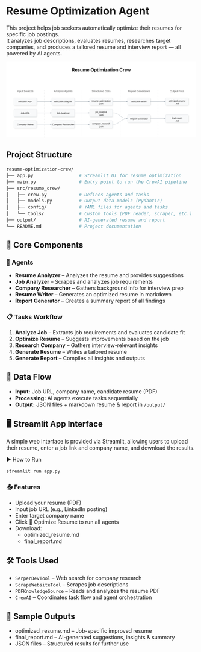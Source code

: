 # Resume Optimization Agent

This project helps job seekers automatically optimize their resumes for specific job postings.  
It analyzes job descriptions, evaluates resumes, researches target companies, and produces a tailored resume and interview report — all powered by AI agents.


![Resume Optimization System Architecture](docs/architecture-diagam.svg)

## Project Structure

```bash
resume-optimization-crew/
├── app.py                 # Streamlit UI for resume optimization
├── main.py                # Entry point to run the CrewAI pipeline
├── src/resume_crew/
│   ├── crew.py            # Defines agents and tasks
│   ├── models.py          # Output data models (Pydantic)
│   ├── config/            # YAML files for agents and tasks
│   └── tools/             # Custom tools (PDF reader, scraper, etc.)
├── output/                # AI-generated resume and report
└── README.md              # Project documentation
```

## 🧩 Core Components

### 👥 Agents
- **Resume Analyzer** – Analyzes the resume and provides suggestions
- **Job Analyzer** – Scrapes and analyzes job requirements
- **Company Researcher** – Gathers background info for interview prep
- **Resume Writer** – Generates an optimized resume in markdown
- **Report Generator** – Creates a summary report of all findings

### 📋 Tasks Workflow
1. **Analyze Job** – Extracts job requirements and evaluates candidate fit
2. **Optimize Resume** – Suggests improvements based on the job
3. **Research Company** – Gathers interview-relevant insights
4. **Generate Resume** – Writes a tailored resume
5. **Generate Report** – Compiles all insights and outputs


## 🔄 Data Flow

- **Input:** Job URL, company name, candidate resume (PDF)
- **Processing:** AI agents execute tasks sequentially
- **Output:** JSON files + markdown resume & report in `/output/`

## 🖥️ Streamlit App Interface
A simple web interface is provided via Streamlit, allowing users to upload their resume, enter a job link and company name, and download the results.

▶ How to Run
```bash
streamlit run app.py
```
### 📤 Features

- Upload your resume (PDF)
- Input job URL (e.g., LinkedIn posting)
- Enter target company name
- Click 🚀 Optimize Resume to run all agents
- Download:
    - optimized_resume.md
    - final_report.md

## 🛠 Tools Used

- `SerperDevTool` – Web search for company research
- `ScrapeWebsiteTool` – Scrapes job descriptions
- `PDFKnowledgeSource` – Reads and analyzes the resume PDF
- `CrewAI` – Coordinates task flow and agent orchestration

## 📌 Sample Outputs

- optimized_resume.md – Job-specific improved resume
- final_report.md – AI-generated suggestions, insights & summary
- JSON files – Structured results for further use
